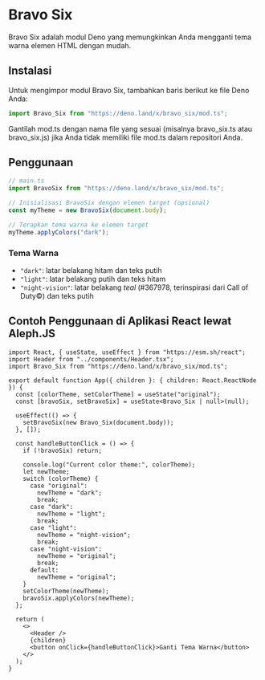 # Bravo Six

Bravo Six adalah modul Deno yang memungkinkan Anda mengganti tema warna elemen HTML dengan mudah.

## Instalasi

Untuk mengimpor modul Bravo Six, tambahkan baris berikut ke file Deno Anda:

```ts
import Bravo_Six from "https://deno.land/x/bravo_six/mod.ts";
```

Gantilah mod.ts dengan nama file yang sesuai (misalnya bravo_six.ts atau bravo_six.js) jika Anda tidak memiliki file mod.ts dalam repositori Anda.

## Penggunaan

```ts
// main.ts
import BravoSix from "https://deno.land/x/bravo_six/mod.ts";

// Inisialisasi BravoSix dengan elemen target (opsional)
const myTheme = new BravoSix(document.body);

// Terapkan tema warna ke elemen target
myTheme.applyColors("dark");
```

### Tema Warna

- `"dark"`: latar belakang hitam dan teks putih
- `"light"`: latar belakang putih dan teks hitam
- `"night-vision"`: latar belakang _teal_ (#367978, terinspirasi dari Call of Duty©) dan teks putih

## Contoh Penggunaan di Aplikasi React lewat Aleph.JS

```tsx
import React, { useState, useEffect } from "https://esm.sh/react";
import Header from "../components/Header.tsx";
import Bravo_Six from "https://deno.land/x/bravo_six/mod.ts";

export default function App({ children }: { children: React.ReactNode }) {
  const [colorTheme, setColorTheme] = useState("original");
  const [bravoSix, setBravoSix] = useState<Bravo_Six | null>(null);

  useEffect(() => {
    setBravoSix(new Bravo_Six(document.body));
  }, []);

  const handleButtonClick = () => {
    if (!bravoSix) return;

    console.log("Current color theme:", colorTheme);
    let newTheme;
    switch (colorTheme) {
      case "original":
        newTheme = "dark";
        break;
      case "dark":
        newTheme = "light";
        break;
      case "light":
        newTheme = "night-vision";
        break;
      case "night-vision":
        newTheme = "original";
        break;
      default:
        newTheme = "original";
    }
    setColorTheme(newTheme);
    bravoSix.applyColors(newTheme);
  };

  return (
    <>
      <Header />
      {children}
      <button onClick={handleButtonClick}>Ganti Tema Warna</button>
    </>
  );
}
```

